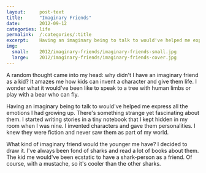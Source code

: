 ```yaml
---
layout:     post-text
title:      "Imaginary Friends"
date:       2012-09-12
categories: life
permalink:  /:categories/:title
excerpt:    Having an imaginary being to talk to would've helped me express all the emotions I had growing up
img:
  small:    2012/imaginary-friends/imaginary-friends-small.jpg
  large:    2012/imaginary-friends/imaginary-friends-cover.jpg
---
```


A random thought came into my head: why didn't I have an imaginary friend as a kid? It amazes me how kids can invent a character and give them life. I wonder what it would've been like to speak to a tree with human limbs or play with a bear who can fly.

Having an imaginary being to talk to would've helped me express all the emotions I had growing up. There's something strange yet fascinating about them. I started writing stories in a tiny notebook that I kept hidden in my room when I was nine. I invented characters and gave them personalities. I knew they were fiction and never saw them as part of my world.

What kind of imaginary friend would the younger me have? I decided to draw it. I've always been fond of sharks and read a lot of books about them. The kid me would've been ecstatic to have a shark-person as a friend. Of course, with a mustache, so it's cooler than the other sharks.
